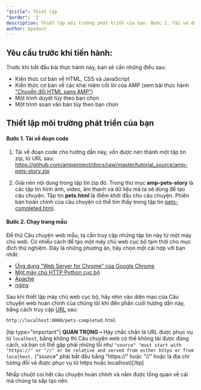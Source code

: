 ```yaml
---
"$title": Thiết lập
"$order": '1'
description: Thiết lập môi trường phát triển của bạn. Bước 1. Tải về đoạn code. Tải đoạn code mẫu cho bài thực hành dưới dạng tập tin ZIP hoặc qua git...
author: bpaduch
---
```


## Yêu cầu trước khi tiến hành:

Trước khi bắt đầu bài thực hành này, bạn sẽ cần những điều sau:

- Kiến thức cơ bản về HTML, CSS và JavaScript
- Kiến thức cơ bản về các khái niệm cốt lõi của AMP (xem bài thực hành ["Chuyển đổi HTML sang AMP"](../../../../documentation/guides-and-tutorials/start/converting/index.md?format=websites))
- Một trình duyệt tùy theo bạn chọn
- Một trình soạn văn bản tùy theo bạn chọn

## Thiết lập môi trường phát triển của bạn

#### Bước 1. Tải về đoạn code

1. Tải về đoạn code cho hướng dẫn này, vốn được nén thành một tập tin zip, từ URL sau: <a href="https://github.com/ampproject/docs/raw/master/tutorial_source/amp-pets-story.zip">https://github.com/ampproject/docs/raw/master/tutorial_source/amp-pets-story.zip</a>

2. Giải nén nội dung trong tập tin zip đó. Trong thư mục **amp-pets-story** là các tập tin hình ảnh, video, âm thanh và dữ liệu mà ta sẽ dùng để tạo câu chuyện.  Tập tin **pets.html** là điểm khởi đầu cho câu chuyện. Phiên bản hoàn chỉnh của câu chuyện có thể tìm thấy trong tập tin [pets-completed.html](https://github.com/ampproject/docs/blob/master/tutorial_source/amp-pets-story/pets-completed.html).

#### Bước 2. Chạy trang mẫu

Để thử Câu chuyện web mẫu, ta cần truy cập những tập tin này từ một máy chủ web. Có nhiều cách để tạo một máy chủ web cục bộ tạm thời cho mục đích thử nghiệm. Đây là những phương án, hãy chọn một cái hợp với bạn nhất:

- [Ứng dụng “Web Server for Chrome” của Google Chrome](https://chrome.google.com/webstore/detail/web-server-for-chrome/ofhbbkphhbklhfoeikjpcbhemlocgigb)
- [Một máy chủ HTTP Python cục bộ](https://developer.mozilla.org/en-US/docs/Learn/Common_questions/set_up_a_local_testing_server#Running_a_simple_local_HTTP_server)
- [Apache](https://httpd.apache.org/docs/2.4/getting-started.html)
- [nginx](http://nginx.org/)

Sau khi thiết lập máy chủ web cục bộ, hãy nhìn vào diện mạo của Câu chuyện web hoàn chỉnh của chúng tôi khi đến phần cuối hướng dẫn này, bằng cách truy cập <a href="http://localhost:8000/pets-completed.html">URL</a> sau:

```html
http://localhost:8000/pets-completed.html
```

[tip type="important"] **QUAN TRỌNG –** Hãy chắc chắn là URL được phục vụ từ `localhost`, bằng không thì Câu chuyện web có thể không tải được đúng cách, và bạn có thể gặp phải những lỗi như `"source" "must start with "https://" or "//" or be relative and served from either https or from localhost.` ("source" phải bắt đầu bằng "https://" hoặc "//" hoặc là địa chỉ tương đối và được phục vụ từ https hoặc localhost)[/tip]

Nhấp chuột coi hết câu chuyện hoàn chỉnh và nắm được tổng quan về cái mà chúng ta sắp tạo nên.
